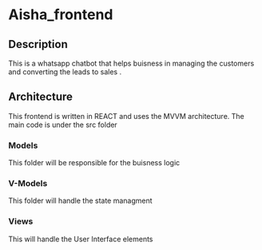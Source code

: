 # Aisha_frontend

## Description 
This is a whatsapp chatbot that helps buisness in managing the customers and converting the leads to sales .

## Architecture
This frontend is written in REACT and uses the MVVM architecture.
The main code is under the src folder

### Models
This folder will be responsible  for the buisness logic 

### V-Models
This folder will handle the state managment

### Views
This will handle the User Interface  elements
